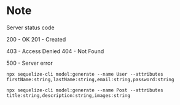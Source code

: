 # Note

Server status code

200 - OK
201 - Created

403 - Access Denied
404 - Not Found

500 - Server error


```
npx sequelize-cli model:generate --name User --attributes firstName:string,lastName:string,email:string,password:string
```

```
npx sequelize-cli model:generate --name Post --attributes title:string,description:string,images:string
```